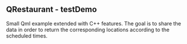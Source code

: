 ## QRestaurant - testDemo

Small Qml example extended with C++ features.
The goal is to share the data in order to return the corresponding locations according to the scheduled times.